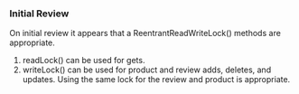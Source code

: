 ### Initial Review
    
On initial review it appears that a ReentrantReadWriteLock() methods are appropriate.

1. readLock() can be used for gets.
2. writeLock() can be used for product and review adds, deletes, and updates. Using the same lock for the review and product is appropriate.